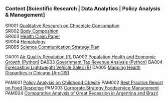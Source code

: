 ### Content [Scientific Research | Data Analytics | Policy Analysis & Management]

SR001 [Qualitative Research on Chocolate Consumption](https://github.com/jeremyxuu/research-projects/blob/main/1.%20Qualitative%20Research%20on%20Chocolate%20Consumption.pdf)\
SR002 [Body Composition](https://github.com/jeremyxuu/research-projects/blob/main/2.%20Body%20Composition.pdf)\
SR003 [Health Claim Paper](https://github.com/jeremyxuu/research-projects/blob/main/3.%20Health%20Claim%20Paper.pdf)\
SR004 [Hematology](https://github.com/jeremyxuu/research-projects/blob/main/4.%20Hematology.pdf)\
SR005 [Science Communication Strategy Plan](https://github.com/jeremyxuu/research-projects/blob/main/7.%20Science%20Communication%20Strategy%20Plan.pdf)


DA001 [Air Quality Regulation (R)](https://github.com/jeremyxuu/research-projects/blob/main/9.%20Air%20Quality%20Regulation%20(R).pdf)
DA002 [Population Health and Economic Growth (Python)](https://github.com/jeremyxuu/research-projects/blob/main/10.%20Population%20Health%20and%20Economic%20Growth%20(Python).pdf)
DA003 [Government Tax Revenue Analysis (Python)](https://github.com/jeremyxuu/research-projects/blob/main/11.%20Government%20Tax%20Revenue%20Analysis%20(Python).pdf)
DA004 [Forecasting Lightweight Vehicle Sales (R)](https://github.com/jeremyxuu/research-projects/blob/main/12.%20Forecasting%20Lightweight%20Vehicle%20Sales.pdf)
DA005 [Mapping Health Disparities in Chicago (ArcGIS)](https://github.com/jeremyxuu/research-projects/blob/main/13.%20Mapping%20Health%20Disparities%20in%20Chicago.pdf)


PAM001 [Policy Analysis on Childhood Obesity](https://github.com/jeremyxuu/research-projects/blob/main/5.%20Policy%20Analysis%20on%20Childhood%20Obesity.pdf)
PAM002 [Best Practice Report on Food Response](https://github.com/jeremyxuu/research-projects/blob/main/6.%20Best%20Practice%20Report%20on%20Food%20Response.pdf)
PAM003 [Corporate Strategy Foodservice Management](https://github.com/jeremyxuu/research-projects/blob/main/8.%20Corporate%20Strategy%20Foodservice%20Management.pdf)
PAM004 [Comparative Analysis of Great Recession in Argentina and Brazil](https://github.com/jeremyxuu/research-projects/blob/main/14.%20Comparative%20Analysis%20of%20Great%20Recession%20in%20Argentina%20and%20Brazil.pdf)
